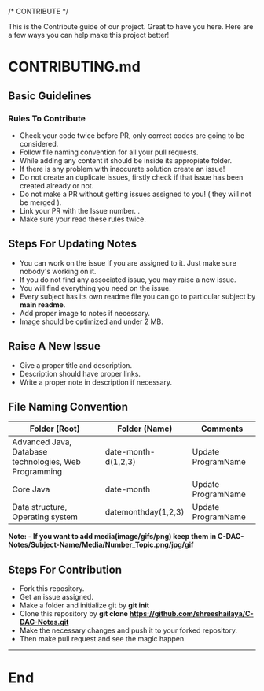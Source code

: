 /* CONTRIBUTE */

This is the Contribute guide of our project. Great to have you here. Here are a few ways you can help make this project better!

# CONTRIBUTING.md

## Basic Guidelines
### Rules To Contribute


- Check your code twice before PR, only correct codes are going to be considered.
- Follow file naming convention for all your pull requests.
- While adding any content it should be inside its appropiate folder.
- If there is any problem with inaccurate solution create an issue!
- Do not create an duplicate issues, firstly check if that issue has been created already or not.
- Do not make a PR without getting issues assigned to you! ( they will not be merged ).
- Link your PR with the Issue number. .
- Make sure your read these rules twice.


##  Steps For Updating Notes
- You can work on the issue if you are assigned to it. Just make sure nobody's working on it.
- If you do not find any associated issue, you may raise a new issue.
- You will find everything you need on the issue.
- Every subject has its own readme file you can go to particular subject by **main readme**.
- Add proper image to notes if necessary.
- Image should be [optimized](http://imagecompressor.com/ "optimized") and under 2 MB.

## Raise A New Issue
- Give a proper title and description.
- Description should have proper links.
- Write a proper note in description if necessary.

## File Naming Convention

| Folder (Root)  | Folder (Name) | Comments  |
| --- | --- | --- |
| Advanced Java, Database technologies, Web Programming  | date-month-d(1,2,3) | Update ProgramName  |
| Core Java  | date-month  | Update ProgramName  |
| Data structure, Operating system  | datemonthday(1,2,3)  | Update ProgramName  |

**Note: - If you want to add media(image/gifs/png) keep them in C-DAC-Notes/Subject-Name/Media/Number_Topic.png/jpg/gif**



## Steps For Contribution
- Fork this repository.
- Get an issue assigned.
- Make a folder and initialize git by **git init**
- Clone this repository by <b> git clone https://github.com/shreeshailaya/C-DAC-Notes.git </b>
- Make the necessary changes and push it to your forked repository.
- Then make pull request and see the magic happen.


---

# End
